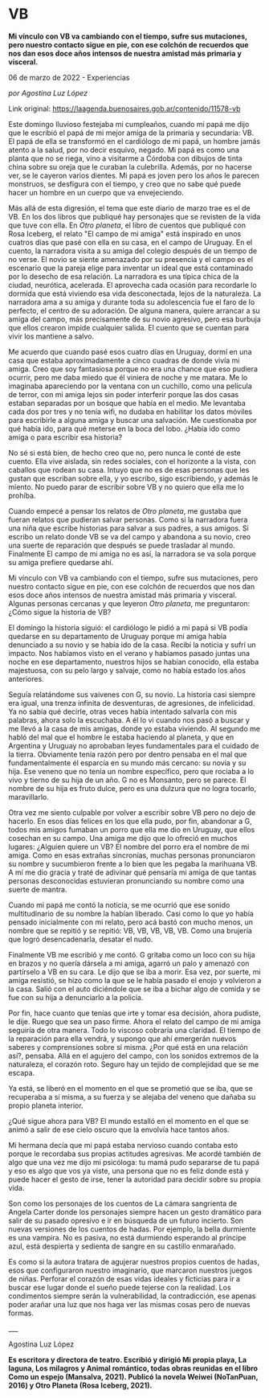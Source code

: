# VB

**Mi vínculo con VB va cambiando con el tiempo, sufre sus mutaciones, pero nuestro contacto sigue en pie, con ese colchón de recuerdos que nos dan esos doce años intensos de nuestra amistad más primaria y visceral.**

06 de marzo de 2022 - Experiencias

_por Agostina Luz López_

Link original: https://laagenda.buenosaires.gob.ar/contenido/11578-vb



Este domingo lluvioso festejaba mi cumpleaños, cuando mi papá me dijo que le escribió el papá de mi mejor amiga de la primaria y secundaria: VB. El papá de ella se transformó en el cardiólogo de mi papá, un hombre jamás atento a la salud, por no decir esquivo, negado. Mi papá es como una planta que no se riega, vino a visitarme a Córdoba con dibujos de tinta china sobre su oreja que le curaban la culebrilla. Además, por no hacerse ver, se le cayeron varios dientes. Mi papá es joven pero los años le parecen monstruos, se desfigura con el tiempo, y creo que no sabe qué puede hacer un hombre en un cuerpo que va envejeciendo.




Más allá de esta digresión, el tema que este diario de marzo trae es el de VB. En los dos libros que publiqué hay personajes que se revisten de la vida que tuve con ella. En *Otro planeta*, el libro de cuentos que publiqué con Rosa Iceberg, el relato "El campo de mi amiga" está inspirado en unos cuatros días que pasé con ella en su casa, en el campo de Uruguay. En el cuento, la narradora visita a su amiga del colegio después de un tiempo de no verse. El novio se siente amenazado por su presencia y el campo es el escenario que la pareja elige para inventar un ideal que está contaminado por lo desecho de esa relación. La narradora es una típica chica de la ciudad, neurótica, acelerada. El aprovecha cada ocasión para recordarle lo dormida que está viviendo esa vida desconectada, lejos de la naturaleza. La narradora ama a su amiga y durante toda su adolescencia fue el faro de lo perfecto, el centro de su adoración. De alguna manera, quiere arrancar a su amiga del campo, más precisamente de su novio agresivo, pero esa burbuja que ellos crearon impide cualquier salida. El cuento que se cuentan para vivir los mantiene a salvo.




Me acuerdo que cuando pasé esos cuatro días en Uruguay, dormí en una casa que estaba aproximadamente a cinco cuadras de donde vivía mi amiga. Creo que soy fantasiosa porque no era una chance que eso pudiera ocurrir, pero me daba miedo que él viniera de noche y me matara. Me lo imaginaba apareciendo por la ventana con un cuchillo, como una película de terror, con mi amiga lejos sin poder interferir porque las dos casas estaban separadas por un bosque que había en el medio. Me levantaba cada dos por tres y no tenía wifi, no dudaba en habilitar los datos móviles para escribirle a alguna amiga y buscar una salvación. Me cuestionaba por qué había ido, para qué meterse en la boca del lobo. ¿Había ido como amiga o para escribir esa historia?




No sé si está bien, de hecho creo que no, pero nunca le conté de este cuento. Ella vive aislada, sin redes sociales, con el horizonte a la vista, con caballos que rodean su casa. Intuyo que no es de esas personas que les gustan que escriban sobre ella, y yo escribo, sigo escribiendo, y además le miento. No puedo parar de escribir sobre VB y no quiero que ella me lo prohíba.




Cuando empecé a pensar los relatos de *Otro planeta*, me gustaba que fueran relatos que pudieran salvar personas. Como si la narradora fuera una niña que escribe historias para salvar a sus padres, a sus amigos. Si escribo un relato donde VB se va del campo y abandona a su novio, creo una suerte de reparación que después se puede trasladar al mundo. Finalmente El campo de mi amiga no es así, la narradora se va sola porque su amiga prefiere quedarse ahí.




Mi vínculo con VB va cambiando con el tiempo, sufre sus mutaciones, pero nuestro contacto sigue en pie, con ese colchón de recuerdos que nos dan esos doce años intensos de nuestra amistad más primaria y visceral. Algunas personas cercanas y que leyeron *Otro planeta*, me preguntaron: ¿Cómo sigue la historia de VB?




El domingo la historia siguió: el cardiólogo le pidió a mi papá si VB podía quedarse en su departamento de Uruguay porque mi amiga había denunciado a su novio y se había ido de la casa. Recibí la noticia y sufrí un impacto. Nos habíamos visto en el verano y habíamos pasado juntas una noche en ese departamento, nuestros hijos se habían conocido, ella estaba majestuosa, con su pelo largo y salvaje, como no había estado los años anteriores.




Seguía relatándome sus vaivenes con G, su novio. La historia casi siempre era igual, una trenza infinita de desventuras, de agresiones, de infelicidad. Ya no sabía qué decirle, otras veces había intentado salvarla con mis palabras, ahora solo la escuchaba. A él lo vi cuando nos pasó a buscar y me llevó a la casa de mis amigas, donde yo estaba viviendo. Al segundo me habló del mal que el hombre le estaba haciendo al planeta, y que en Argentina y Uruguay no aprobaban leyes fundamentales para el cuidado de la tierra. Obviamente tenía razón pero por dentro pensaba en el mal que fundamentalmente él esparcía en su mundo más cercano: su novia y su hija. Ese veneno que no tenía un nombre específico, pero que rociaba a lo vivo y tierno de su hija de un año. G no es Monsanto, pero se parece. El nombre de su hija es fruto dulce, pero es una dulzura que no logra tocarlo, maravillarlo.




Otra vez me siento culpable por volver a escribir sobre VB pero no dejo de hacerlo. En esos días felices en los que ella pudo, por fin, abandonar a G, todos mis amigos fumaban un porro que ella me dio en Uruguay, que ellos cosechan en su campo. Una amiga me dijo que lo ofreció en muchos lugares: ¿Alguien quiere un VB? El nombre del porro era el nombre de mi amiga. Como en esas extrañas sincronías, muchas personas pronunciaron su nombre y sucumbieron frente a lo bien que les pegaba la marihuana VB. A mí me dio gracia y traté de adivinar qué pensaría mi amiga de que tantas personas desconocidas estuvieran pronunciando su nombre como una suerte de mantra.




Cuando mi papá me contó la noticia, se me ocurrió que ese sonido multitudinario de su nombre la habían liberado. Casi como lo que yo había pensado inicialmente con mi relato, pero acá bastó con mucho menos, un nombre que se repitió y se repitió: VB, VB, VB, VB, VB. Como una brujería que logró desencadenarla, desatar el nudo.




Finalmente VB me escribió y me contó. G gritaba como un loco con su hija en brazos y no quería dársela a mi amiga, agarró un palo y amenazó con partírselo a VB en su cara. Le dijo que se iba a morir. Esa vez, por suerte, mi amiga resistió, se hizo como la que se le había pasado el enojo y volvieron a la casa. Salió con el auto diciéndole que se iba a bichar algo de comida y se fue con su hija a denunciarlo a la policía.




Por fin, hace cuanto que tenías que irte y tomar esa decisión, ahora pudiste, le dije. Ruego que sea un paso firme. Ahora el relato del campo de mi amiga seguiría de otra manera. Todo lo viscoso cobraría una claridad. El tiempo de la reparación para ella vendrá, y supongo que ahí emergerán nuevos saberes y comprensiones sobre sí misma. ¿Por qué está en una relación así?, pensaba. Allá en el agujero del campo, con los sonidos extremos de la naturaleza, el corazón roto. Seguro hay un tejido de complejidad que se me escapa.




Ya está, se liberó en el momento en el que se prometió que se iba, que se recuperaba a sí misma, a su fuerza y se alejaba del veneno que dañaba su propio planeta interior.




¿Qué sigue ahora para VB? El mundo estalló en el momento en el que se animó a salir de ese cielo oscuro que la envolvía hace tantos años.




Mi hermana decía que mi papá estaba nervioso cuando contaba esto porque le recordaba sus propias actitudes agresivas. Me acordé también de algo que una vez me dijo mi psicóloga: tu mamá pudo separarse de tu papá y eso es algo que vos ya viste, una persona que no es feliz donde está y puede hacer el gesto de irse, tener la autoridad para decidir sobre su propia vida.




Son como los personajes de los cuentos de La cámara sangrienta de Angela Carter donde los personajes siempre hacen un gesto dramático para salir de su pasado opresivo e ir en búsqueda de un futuro incierto. Son nuevas versiones de los cuentos de hadas. Por ejemplo, la bella durmiente es una vampira. No es pasiva, no está durmiendo esperando al príncipe azul, está despierta y sedienta de sangre en su castillo enmarañado.




Es como si la autora tratara de agujerar nuestros propios cuentos de hadas, esos que configuraron nuestro imaginario, que marcaron nuestros juegos de niñas. Perforar el corazón de esas vidas ideales y ficticias para ir a buscar ese lugar donde el sueño puede tejerse con la realidad. Los condimentos siempre serán la vulnerabilidad, la contradicción, ese apenas poder arañar una luz que nos haga ver las mismas cosas pero de nuevas formas.




\_\_\_




Agostina Luz López




**Es escritora y directora de teatro. Escribió y dirigió Mi propia playa, La laguna, Los milagros y Animal romántico, todas obras reunidas en el libro Como un espejo (Mansalva, 2021). Publicó la novela Weiwei (NoTanPuan, 2016) y Otro Planeta (Rosa Iceberg, 2021).**



